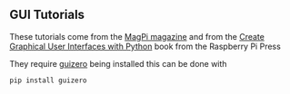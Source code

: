## GUI Tutorials
These tutorials come from the [MagPi magazine](https://magpi.raspberrypi.org/) and from the [Create Graphical User Interfaces with Python](https://magpi.raspberrypi.org/books/create-guis) book from the Raspberry Pi Press

They require [guizero](https://lawsie.github.io/guizero/) being installed
this can be done with
```
pip install guizero
```
